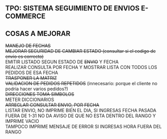 ## TPO: SISTEMA SEGUIMIENTO DE ENVIOS E-COMMERCE

## COSAS A MEJORAR
~~MANEJO DE FECHAS~~ <br>
~~MEJORAR SEGURIDAD DE CAMBIAR ESTADO (consultar si el codigo de envio es correcto)~~ <br>
EMITIR LISTADO SEGUN ESTADO DE ~~ENVIO~~ Y FECHA <br>
REALIZAR CONSULTA POR FECHA Y MOSTRAR LISTA CON TODOS LOS PEDIDOS DE ESA FECHA <br>
~~TRASPONER LA MATRIZ~~ <br>
~~VALIDACION DE PEDIDOS REPETIDOS~~ (innecesario: porque el cliente no podria hacer varios pedidos?) <br> 
~~DIRECCIONES TOMA SIMBOLOS~~ <br>
METER DICCIONARIOS<br>
~~ARREGLAR CONSULTAR ENVIO, POR FECHA~~<br>
LISTAR ENVIO, NO IMPRIME BIEN EL DIA, SI INGRESAS FECHA PASADA FUERA DE 1-31 NO DA AVISO DE QUE NO ESTA DENTRO DEL RANGO Y IMPRIME VACIO<br>
TAMPOCO IMPRIME MENSAJE DE ERROR SI INGRESAS HORA FUERA DEL RANGO


